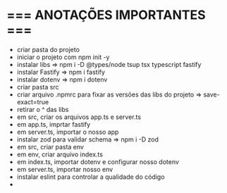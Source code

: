 # === ANOTAÇÕES IMPORTANTES ===

- criar pasta do projeto
- iniciar o projeto com npm init -y
- instalar libs => npm i -D @types/node tsup tsx typescript fastify
- instalar Fastify => npm i fastify
- instalar dotenv => npm i dotenv
- criar pasta src
- criar arquivo .npmrc para fixar as versões das libs do projeto => save-exact=true
- retirar o ^ das libs
- em src, criar os arquivos app.ts e server.ts
- em app.ts, imprtar fastify
- em server.ts, importar o nosso app
- instalar zod para validar schema => npm i -D zod
- em src, criar pasta env
- em  env, criar arquivo index.ts 
- em index.ts, importar dotenv e configurar nosso dotenv
- em server.ts, importar nosso env
- instalar eslint para controlar a qualidade do código
- 